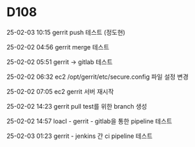# D108

25-02-03 10:15
    gerrit push 테스트 (정도현)

25-02-02 04:56
    gerrit merge 테스트

25-02-02 05:51 
    gerrit -> gitlab 테스트

25-02-02 06:32
    ec2 /opt/gerrit/etc/secure.config 파일 설정 변경

25-02-02 07:05
    ec2 gerrit 서버 재시작 

25-02-02 14:23
    gerrit pull test를 위한 branch 생성

25-02-02 14:57
    loacl - gerrit - gitlab을 통한 pipeline 테스트

25-02-03 01:23
    gerrit - jenkins 간 ci pipeline 테스트